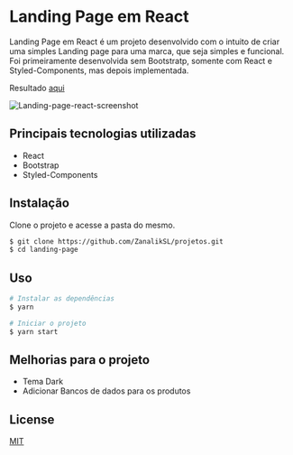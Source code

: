 # Landing Page em React

Landing Page em React é um projeto desenvolvido com o intuito de criar uma simples Landing page para uma marca,
que seja simples e funcional. Foi primeiramente desenvolvida sem Bootstratp, somente com React e Styled-Components, mas depois implementada. 

Resultado [aqui](https://aloof-dime.surge.sh/)

![Landing-page-react-screenshot](https://user-images.githubusercontent.com/71197933/124527775-cace6680-dddc-11eb-9c09-668b71730eef.png)

## Principais tecnologias utilizadas

- React
- Bootstrap 
- Styled-Components

## Instalação

 Clone o projeto e acesse a pasta do mesmo.

```bash
$ git clone https://github.com/ZanalikSL/projetos.git
$ cd landing-page
```

## Uso

```bash
# Instalar as dependências
$ yarn

# Iniciar o projeto
$ yarn start
```

## Melhorias para o projeto

- Tema Dark
- Adicionar Bancos de dados para os produtos

## License
[MIT](https://choosealicense.com/licenses/mit/)
